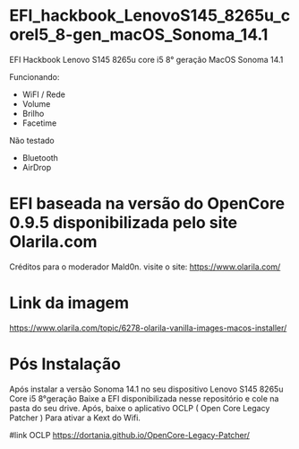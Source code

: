 # EFI_hackbook_LenovoS145_8265u_coreI5_8-gen_macOS_Sonoma_14.1
EFI Hackbook Lenovo S145 8265u core i5 8° geração MacOS Sonoma 14.1

Funcionando:
- WiFI / Rede
- Volume
- Brilho
- Facetime

Não testado
- Bluetooth
- AirDrop


# EFI baseada na versão do OpenCore 0.9.5 disponibilizada pelo site Olarila.com 
Créditos para o moderador Mald0n.
visite o site: https://www.olarila.com/

# Link da imagem
https://www.olarila.com/topic/6278-olarila-vanilla-images-macos-installer/

# Pós Instalação
Após instalar a versão Sonoma 14.1 no seu dispositivo Lenovo S145 8265u Core i5 8°geração
Baixe a EFI disponibilizada nesse repositório e cole na pasta do seu drive.
Após, baixe o aplicativo OCLP ( Open Core Legacy Patcher ) Para ativar a Kext do Wifi.

#link OCLP
https://dortania.github.io/OpenCore-Legacy-Patcher/



